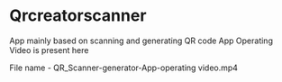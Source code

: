 # Qrcreatorscanner
App mainly based on scanning and generating QR code
App Operating Video is present here

File name - QR_Scanner-generator-App-operating video.mp4
